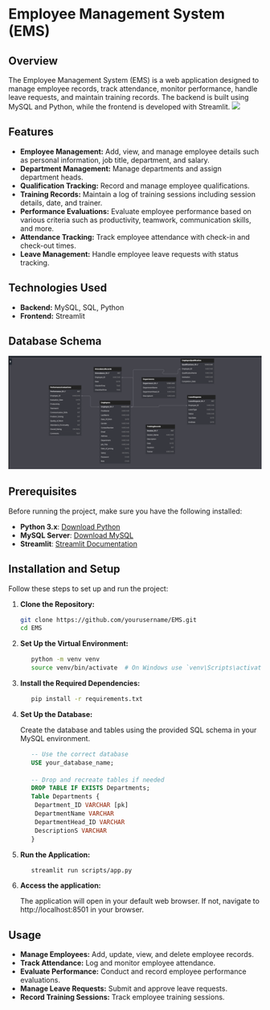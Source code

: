 # Employee Management System (EMS)

## Overview
The Employee Management System (EMS) is a web application designed to manage employee records, track attendance, monitor performance, handle leave requests, and maintain training records. The backend is built using MySQL and Python, while the frontend is developed with Streamlit.
<img src="https://blogger.googleusercontent.com/img/b/R29vZ2xl/AVvXsEiSz-l4jEaioUmplfsHHWSkIVzdljJURHQfx_zIgUXJrHhURbnYG_ctj_ywdBZ06dSbRi21EnqsRn0qvEYk71qbFN_Q5BltcivQzhl5SludhY2KXGStxDaikrQzqrv6YCiEZTRph8rY1Cw/s600/Employee+Management+System+Project.webp">
## Features
- **Employee Management:** Add, view, and manage employee details such as personal information, job title, department, and salary.
- **Department Management:** Manage departments and assign department heads.
- **Qualification Tracking:** Record and manage employee qualifications.
- **Training Records:** Maintain a log of training sessions including session details, date, and trainer.
- **Performance Evaluations:** Evaluate employee performance based on various criteria such as productivity, teamwork, communication skills, and more.
- **Attendance Tracking:** Track employee attendance with check-in and check-out times.
- **Leave Management:** Handle employee leave requests with status tracking.

## Technologies Used
- **Backend:** MySQL, SQL, Python
- **Frontend:** Streamlit

## Database Schema
<img src="schema.png">

## Prerequisites

Before running the project, make sure you have the following installed:

- **Python 3.x**: [Download Python](https://www.python.org/downloads/)
- **MySQL Server**: [Download MySQL](https://dev.mysql.com/downloads/mysql/)
- **Streamlit**: [Streamlit Documentation](https://docs.streamlit.io)

## Installation and Setup

Follow these steps to set up and run the project:

1. **Clone the Repository:**

   ```bash
   git clone https://github.com/yourusername/EMS.git
   cd EMS
2. **Set Up the Virtual Environment:**

   ```bash
      python -m venv venv
      source venv/bin/activate  # On Windows use `venv\Scripts\activate`
3. **Install the Required Dependencies:**

   ```bash
      pip install -r requirements.txt
4. **Set Up the Database:**

   Create the database and tables using the provided SQL schema in your MySQL environment.

   ```sql
      -- Use the correct database
      USE your_database_name;
      
      -- Drop and recreate tables if needed
      DROP TABLE IF EXISTS Departments;
      Table Departments {
       Department_ID VARCHAR [pk]
       DepartmentName VARCHAR
       DepartmentHead_ID VARCHAR
       DescriptionS VARCHAR
      }
5. **Run the Application:**

   ```bash
      streamlit run scripts/app.py
6. **Access the application:**

   The application will open in your default web browser. If not, navigate to http://localhost:8501 in your       browser.
## Usage
- **Manage Employees:** Add, update, view, and delete employee records.
- **Track Attendance:** Log and monitor employee attendance.
- **Evaluate Performance:** Conduct and record employee performance evaluations.
- **Manage Leave Requests:** Submit and approve leave requests.
- **Record Training Sessions:** Track employee training sessions.
